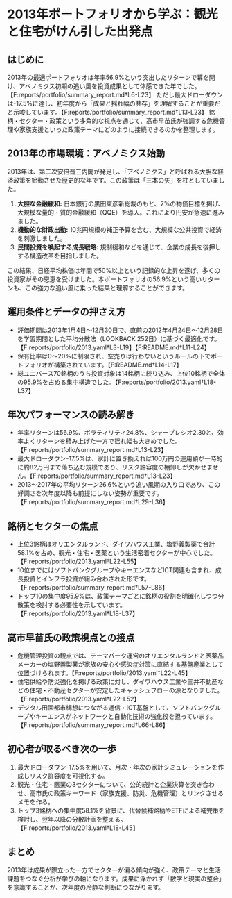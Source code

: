 # 2013年ポートフォリオから学ぶ：観光と住宅がけん引した出発点

## はじめに
2013年の最適ポートフォリオは年率56.9%という突出したリターンで幕を開け、アベノミクス初期の追い風を投資成果として体感できた年でした。【F:reports/portfolio/summary_report.md†L6-L23】 ただし最大ドローダウンは-17.5%に達し、初年度から「成果と揺れ幅の共存」を理解することが重要だと示唆しています。【F:reports/portfolio/summary_report.md†L13-L23】 銘柄・セクター・政策という多角的な視点を通じて、高市早苗氏が強調する危機管理や家族支援といった政策テーマにどのように接続できるのかを整理します。

## 2013年の市場環境：アベノミクス始動
2013年は、第二次安倍晋三内閣が発足し、「アベノミクス」と呼ばれる大胆な経済政策を始動させた歴史的な年です。この政策は「三本の矢」を柱としていました。

1.  **大胆な金融緩和:** 日本銀行の黒田東彦新総裁のもと、2%の物価目標を掲げ、大規模な量的・質的金融緩和（QQE）を導入。これにより円安が急速に進みました。
2.  **機動的な財政出動:** 10兆円規模の補正予算を含む、大規模な公共投資で経済を刺激しました。
3.  **民間投資を喚起する成長戦略:** 規制緩和などを通じて、企業の成長を後押しする構造改革を目指しました。

この結果、日経平均株価は年間で50%以上という記録的な上昇を遂げ、多くの投資家がその恩恵を受けました。本ポートフォリオの56.9%という高いリターンも、この強力な追い風に乗った結果と理解することができます。

## 運用条件とデータの押さえ方
- 評価期間は2013年1月4日〜12月30日で、直前の2012年4月24日〜12月28日を学習期間とした平均分散法（LOOKBACK 252日）に基づく最適化です。【F:reports/portfolio/2013.yaml†L3-L19】【F:README.md†L11-L24】
- 保有比率は0〜20%に制限され、空売りは行わないというルールの下でポートフォリオが構築されています。【F:README.md†L14-L17】
- 総ユニバース70銘柄のうち投資対象は14銘柄に絞り込み、上位10銘柄で全体の95.9%を占める集中構造でした。【F:reports/portfolio/2013.yaml†L18-L37】

## 年次パフォーマンスの読み解き
- 年率リターンは56.9%、ボラティリティ24.8%、シャープレシオ2.30と、効率よくリターンを積み上げた一方で揺れ幅も大きめでした。【F:reports/portfolio/summary_report.md†L13-L23】
- 最大ドローダウン-17.5%は、家計に置き換えれば100万円の運用額が一時的に約82万円まで落ち込む規模であり、リスク許容度の棚卸しが欠かせません。【F:reports/portfolio/summary_report.md†L13-L23】
- 2013〜2017年の平均リターン26.6%という追い風期の入り口であり、この好調さを次年度以降も前提にしない姿勢が重要です。【F:reports/portfolio/summary_report.md†L29-L36】

## 銘柄とセクターの焦点
- 上位3銘柄はオリエンタルランド、ダイワハウス工業、塩野義製薬で合計58.1%を占め、観光・住宅・医薬という生活密着セクターが中心でした。【F:reports/portfolio/2013.yaml†L22-L55】
- 10位までにはソフトバンクグループやキーエンスなどICT関連も含まれ、成長投資とインフラ投資が組み合わされた形です。【F:reports/portfolio/summary_report.md†L57-L86】
- トップ10の集中度95.9%は、政策テーマごとに銘柄の役割を明確化しつつ分散策を検討する必要性を示しています。【F:reports/portfolio/2013.yaml†L18-L37】

## 高市早苗氏の政策視点との接点
- 危機管理投資の観点では、テーマパーク運営のオリエンタルランドと医薬品メーカーの塩野義製薬が家族の安心や感染症対策に直結する基盤産業として位置づけられます。【F:reports/portfolio/2013.yaml†L22-L45】
- 住宅供給や防災強化を掲げる政策に対し、ダイワハウス工業や三井不動産などの住宅・不動産セクターが安定したキャッシュフローの源となりました。【F:reports/portfolio/2013.yaml†L22-L52】
- デジタル田園都市構想につながる通信・ICT基盤として、ソフトバンクグループやキーエンスがネットワークと自動化技術の強化役を担っています。【F:reports/portfolio/summary_report.md†L66-L86】

## 初心者が取るべき次の一歩
1. 最大ドローダウン-17.5%を用いて、月次・年次の家計シミュレーションを作成しリスク許容度を可視化する。
2. 観光・住宅・医薬の3セクターについて、公的統計と企業決算を突き合わせ、高市氏の政策キーワード（家族支援、防災、危機管理）とリンクさせるメモを作る。
3. トップ3銘柄への集中度58.1%を背景に、代替候補銘柄やETFによる補完策を検討し、翌年以降の分散計画を整える。【F:reports/portfolio/2013.yaml†L18-L45】

## まとめ
2013年は成果が際立った一方でセクターが偏る傾向が強く、政策テーマと生活課題をつなぐ分析が学びの軸になります。成果に浮かれず「数字と現実の整合」を意識することが、次年度の冷静な判断につながります。
